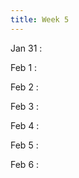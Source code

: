 ```yaml
---
title: Week 5
---
```

Jan 31
: [](#)

Feb 1
: [](#)

Feb 2
: [](#)

Feb 3
: [](#)

Feb 4
: [](#)

Feb 5
: [](#)

Feb 6
: [](#)

